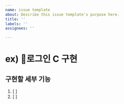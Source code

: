```yaml
---
name: issue template
about: Describe this issue template's purpose here.
title: ''
labels: ''
assignees: ''

---
```


# ex) 로그인 C 구현

## 구현할 세부 기능
1. [ ] 
2. [ ]
